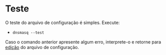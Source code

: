 # Teste

O teste do arquivo de configuração é simples. Execute:

- `dnsmasq --test`

Caso o comando anterior apresente algum erro, interprete-o e retorne para [edição](edicao.md) do arquivo de configuração.